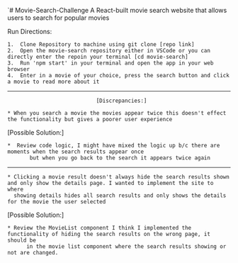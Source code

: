 `# Movie-Search-Challenge
A React-built movie search website that allows users to search for popular movies 



 Run Directions:

	1.	Clone Repository to machine using git clone [repo link]
	2.	Open the movie-search repository either in VSCode or you can directly enter the repoin your terminal [cd movie-search]
	3.	Run 'npm start' in your terminal and open the app in your web browser
 	4. 	Enter in a movie of your choice, press the search button and click a movie to read more about it






-------------------------------
  								[Discrepancies:]
  
  	* When you search a movie the movies appear twice this doesn't effect the functionality but gives a poorer user experience

   [Possible Solution:] 
   
   	*  Review code logic, I might have mixed the logic up b/c there are moments when the search results appear once
    	   but when you go back to the search it appears twice again
-------------------------
	* Clicking a movie result doesn't always hide the search results shown and only show the details page. I wanted to implement the site to where
 	  showing details hides all search results and only shows the details for the movie the user selected
    
   [Possible Solution:] 
   
   	* Review the MovieList component I think I implemented the functionality of hiding the search results on the wrong page, it should be
    	  in the movie list component where the search results showing or not are changed.
